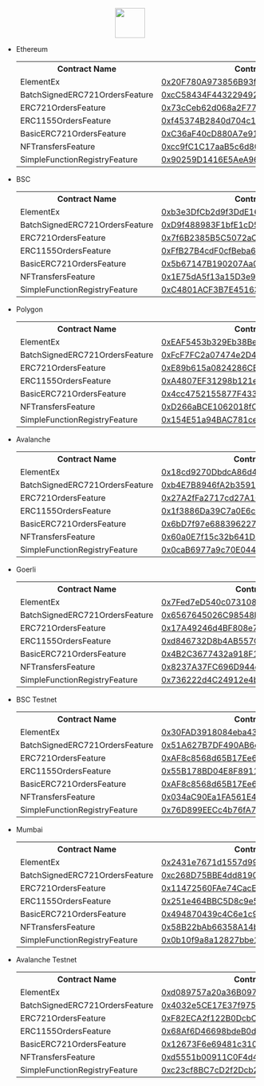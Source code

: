 <p align="center">
  <img src="https://www.element.market/build/logo-header-268a92cd.svg" height="60"/>
</p>


- Ethereum
  <table>
  <tr>
  <th>Contract Name</th>
  <th>Contract Address</th>
  </tr>

  <tr><td>ElementEx</td><td>
    <a href="https://etherscan.io/address/0x20F780A973856B93f63670377900C1d2a50a77c4#code">0x20F780A973856B93f63670377900C1d2a50a77c4</a>
  </td></tr>

  <tr><td>BatchSignedERC721OrdersFeature</td><td>
  <a href="https://etherscan.io/address/0xcC58434F443229492C07D9d987f2D348E2696105#code">0xcC58434F443229492C07D9d987f2D348E2696105</a>
  </td></tr>

  <tr><td>ERC721OrdersFeature</td><td>
  <a href="https://etherscan.io/address/0x73cCeb62d068a2F77f4a3fC95c4a464ABCFC0f0d#code">0x73cCeb62d068a2F77f4a3fC95c4a464ABCFC0f0d</a>
  </td></tr>

  <tr><td>ERC1155OrdersFeature</td><td>
  <a href="https://etherscan.io/address/0xf45374B2840d704c13b8683A563cbB4B142E945b#code">0xf45374B2840d704c13b8683A563cbB4B142E945b</a>
  </td></tr>

  <tr><td>BasicERC721OrdersFeature</td><td>
  <a href="https://etherscan.io/address/0xC36aF40cD880A7e91E2F69a9F10FA79925f96a54#code">0xC36aF40cD880A7e91E2F69a9F10FA79925f96a54</a>
  </td></tr>

  <tr><td>NFTransfersFeature</td><td>
  <a href="https://etherscan.io/address/0xcc9fC1C17aaB5c6d80ecd789727434F00a9546a7#code">0xcc9fC1C17aaB5c6d80ecd789727434F00a9546a7</a>
  </td></tr>

  <tr><td>SimpleFunctionRegistryFeature</td><td>
  <a href="https://etherscan.io/address/0x90259D1416E5AeA964eAC2441aA20e9Fb2D99262#code">0x90259D1416E5AeA964eAC2441aA20e9Fb2D99262</a>
  </td></tr>

  </table>

- BSC
  <table>
  <tr>
  <th>Contract Name</th>
  <th>Contract Address</th>
  </tr>

  <tr><td>ElementEx</td><td>
  <a href="https://bscscan.com/address/0xb3e3DfCb2d9f3DdE16d78B9e6EB3538Eb32B5ae1#code">0xb3e3DfCb2d9f3DdE16d78B9e6EB3538Eb32B5ae1</a>
  </td></tr>

  <tr><td>BatchSignedERC721OrdersFeature</td><td>
  <a href="https://bscscan.com/address/0xD9f488983F1bfE1cD5b4b52C8238208182D8fC3c#code">0xD9f488983F1bfE1cD5b4b52C8238208182D8fC3c</a>
  </td></tr>

  <tr><td>ERC721OrdersFeature</td><td>
  <a href="https://bscscan.com/address/0x7f6B2385B5C5072aC07Ecc99Abb619392B6F5be6#code">0x7f6B2385B5C5072aC07Ecc99Abb619392B6F5be6</a>
  </td></tr>

  <tr><td>ERC1155OrdersFeature</td><td>
  <a href="https://bscscan.com/address/0xFfB27B4cdF0cfBeba6CA6B24809f3Ba02Fecf72e#code">0xFfB27B4cdF0cfBeba6CA6B24809f3Ba02Fecf72e</a>
  </td></tr>

  <tr><td>BasicERC721OrdersFeature</td><td>
  <a href="https://bscscan.com/address/0x5b67147B190207Aa03Ec74D365B95e4acd297Fe3#code">0x5b67147B190207Aa03Ec74D365B95e4acd297Fe3</a>
  </td></tr>

  <tr><td>NFTransfersFeature</td><td>
  <a href="https://bscscan.com/address/0x1E75dA5f13a15D3e97474B854ec61ad254849b59#code">0x1E75dA5f13a15D3e97474B854ec61ad254849b59</a>
  </td></tr>

  <tr><td>SimpleFunctionRegistryFeature</td><td>
  <a href="https://bscscan.com/address/0xC4801ACF3B7E45163AB66f5c57D023505A303260#code">0xC4801ACF3B7E45163AB66f5c57D023505A303260</a>
  </td></tr>

  </table>

- Polygon
  <table>
  <tr>
  <th>Contract Name</th>
  <th>Contract Address</th>
  </tr>

  <tr><td>ElementEx</td><td>
  <a href="https://polygonscan.com/address/0xEAF5453b329Eb38Be159a872a6ce91c9A8fb0260#code">0xEAF5453b329Eb38Be159a872a6ce91c9A8fb0260</a>
  </td></tr>

  <tr><td>BatchSignedERC721OrdersFeature</td><td>
  <a href="https://polygonscan.com/address/0xFcF7FC2a07474e2D44Efed45ED34CbB03a3e387D#code">0xFcF7FC2a07474e2D44Efed45ED34CbB03a3e387D</a>
  </td></tr>

  <tr><td>ERC721OrdersFeature</td><td>
  <a href="https://polygonscan.com/address/0xE89b615a0824286CE1cFed540f4EdDF40d2b40E3#code">0xE89b615a0824286CE1cFed540f4EdDF40d2b40E3</a>
  </td></tr>

  <tr><td>ERC1155OrdersFeature</td><td>
  <a href="https://polygonscan.com/address/0xA4807EF31298b121eF39Cd423A8Aa05A800B2Bb8#code">0xA4807EF31298b121eF39Cd423A8Aa05A800B2Bb8</a>
  </td></tr>

  <tr><td>BasicERC721OrdersFeature</td><td>
  <a href="https://polygonscan.com/address/0x4cc4752155877F4333f25bB9A6F8880567ee1231#code">0x4cc4752155877F4333f25bB9A6F8880567ee1231</a>
  </td></tr>

  <tr><td>NFTransfersFeature</td><td>
  <a href="https://polygonscan.com/address/0xD266aBCE1062018fCf2bA24D3824d6f5b7374a8a#code">0xD266aBCE1062018fCf2bA24D3824d6f5b7374a8a</a>
  </td></tr>

  <tr><td>SimpleFunctionRegistryFeature</td><td>
  <a href="https://polygonscan.com/address/0x154E51a94BAC781ce53e16fc3113D147f92cd4f9#code">0x154E51a94BAC781ce53e16fc3113D147f92cd4f9</a>
  </td></tr>

  </table>

- Avalanche
  <table>
  <tr>
  <th>Contract Name</th>
  <th>Contract Address</th>
  </tr>

  <tr><td>ElementEx</td><td>
  <a href="https://snowtrace.io/address/0x18cd9270DbdcA86d470cfB3be1B156241fFfA9De#code">0x18cd9270DbdcA86d470cfB3be1B156241fFfA9De</a>
  </td></tr>

  <tr><td>BatchSignedERC721OrdersFeature</td><td>
  <a href="https://snowtrace.io/address/0xb4E7B8946fA2b35912Cc0581772cCCd69A33000c#code">0xb4E7B8946fA2b35912Cc0581772cCCd69A33000c</a>
  </td></tr>

  <tr><td>ERC721OrdersFeature</td><td>
  <a href="https://snowtrace.io/address/0x27A2fFa2717cd27A1Ceb1292Db360deaB48b9b7C#code">0x27A2fFa2717cd27A1Ceb1292Db360deaB48b9b7C</a>
  </td></tr>

  <tr><td>ERC1155OrdersFeature</td><td>
  <a href="https://snowtrace.io/address/0x1f3886Da39C7a0E6c0B769aFc2f539D4BB1C0961#code">0x1f3886Da39C7a0E6c0B769aFc2f539D4BB1C0961</a>
  </td></tr>

  <tr><td>BasicERC721OrdersFeature</td><td>
  <a href="https://snowtrace.io/address/0x6bD7f97e6883962278a191DBbb915A82612f353F#code">0x6bD7f97e6883962278a191DBbb915A82612f353F</a>
  </td></tr>

  <tr><td>NFTransfersFeature</td><td>
  <a href="https://snowtrace.io/address/0x60a0E7f15c32b641D0c54aAB27Ec0254D37d92D7#code">0x60a0E7f15c32b641D0c54aAB27Ec0254D37d92D7</a>
  </td></tr>

  <tr><td>SimpleFunctionRegistryFeature</td><td>
  <a href="https://snowtrace.io/address/0x0caB6977a9c70E04458b740476B498B214019641#code">0x0caB6977a9c70E04458b740476B498B214019641</a>
  </td></tr>

  </table>


- Goerli
  <table>
  <tr>
  <th>Contract Name</th>
  <th>Contract Address</th>
  </tr>

  <tr><td>ElementEx</td><td>
  <a href="https://goerli.etherscan.io/address/0x7fed7ed540c0731088190fed191fcf854ed65efa#code">0x7Fed7eD540c0731088190fed191FCF854ed65Efa</a>
  </td></tr>

  <tr><td>BatchSignedERC721OrdersFeature</td><td>
  <a href="https://goerli.etherscan.io/address/0x6567645026C98548b7Af5Da72b65e85D20faf40D#code">0x6567645026C98548b7Af5Da72b65e85D20faf40D</a>
  </td></tr>

  <tr><td>ERC721OrdersFeature</td><td>
  <a href="https://goerli.etherscan.io/address/0x17A49246d4BF808e7252dd1F02deD1a0c275d7Be#code">0x17A49246d4BF808e7252dd1F02deD1a0c275d7Be</a>
  </td></tr>

  <tr><td>ERC1155OrdersFeature</td><td>
  <a href="https://goerli.etherscan.io/address/0xd846732D8b4AB557C80590ad905bddaC40BC8cd6#code">0xd846732D8b4AB557C80590ad905bddaC40BC8cd6</a>
  </td></tr>

  <tr><td>BasicERC721OrdersFeature</td><td>
  <a href="https://goerli.etherscan.io/address/0x4B2C3677432a918F197B9c546d0844f53d374eB0#code">0x4B2C3677432a918F197B9c546d0844f53d374eB0</a>
  </td></tr>

  <tr><td>NFTransfersFeature</td><td>
  <a href="https://goerli.etherscan.io/address/0x8237A37FC696D944d4Cdb089A89443B55Cb5e7F9#code">0x8237A37FC696D944d4Cdb089A89443B55Cb5e7F9</a>
  </td></tr>

  <tr><td>SimpleFunctionRegistryFeature</td><td>
  <a href="https://goerli.etherscan.io/address/0x736222d4C24912e4b29667bC83c1384A2Ab28337#code">0x736222d4C24912e4b29667bC83c1384A2Ab28337</a>
  </td></tr>

  </table>

- BSC Testnet
  <table>
  <tr>
  <th>Contract Name</th>
  <th>Contract Address</th>
  </tr>

  <tr><td>ElementEx</td><td>
  <a href="https://testnet.bscscan.com/address/0x30FAD3918084eba4379FD01e441A3Bb9902f0843#code">0x30FAD3918084eba4379FD01e441A3Bb9902f0843</a>
  </td></tr>

  <tr><td>BatchSignedERC721OrdersFeature</td><td>
  <a href="https://testnet.bscscan.com/address/0x51A627B7DF490AB6cC63c0Ea70b6B89F8DF43eB9#code">0x51A627B7DF490AB6cC63c0Ea70b6B89F8DF43eB9</a>
  </td></tr>

  <tr><td>ERC721OrdersFeature</td><td>
  <a href="https://testnet.bscscan.com/address/0xAF8c8568d65B17Ee6D277001b2FeE66c0fDF85E2#code">0xAF8c8568d65B17Ee6D277001b2FeE66c0fDF85E2</a>
  </td></tr>

  <tr><td>ERC1155OrdersFeature</td><td>
  <a href="https://testnet.bscscan.com/address/0x55B178BD04E8F89117f6457c2B88d41E2221746A#code">0x55B178BD04E8F89117f6457c2B88d41E2221746A</a>
  </td></tr>

  <tr><td>BasicERC721OrdersFeature</td><td>
  <a href="https://testnet.bscscan.com/address/0xAF8c8568d65B17Ee6D277001b2FeE66c0fDF85E2#code">0xAF8c8568d65B17Ee6D277001b2FeE66c0fDF85E2</a>
  </td></tr>

  <tr><td>NFTransfersFeature</td><td>
  <a href="https://testnet.bscscan.com/address/0x034aC90Ea1FA561E447d1a33D51ae6957D2116cF#code">0x034aC90Ea1FA561E447d1a33D51ae6957D2116cF</a>
  </td></tr>

  <tr><td>SimpleFunctionRegistryFeature</td><td>
  <a href="https://testnet.bscscan.com/address/0x76D899EECc4b76fA75C64F5C8a7263c9b43D0a7f#code">0x76D899EECc4b76fA75C64F5C8a7263c9b43D0a7f</a>
  </td></tr>

  </table>

- Mumbai
  <table>
  <tr>
  <th>Contract Name</th>
  <th>Contract Address</th>
  </tr>

  <tr><td>ElementEx</td><td>
  <a href="https://mumbai.polygonscan.com/address/0x2431e7671d1557d991a138c7af5d4cd223a605d6#code">0x2431e7671d1557d991a138c7af5d4cd223a605d6</a>
  </td></tr>

  <tr><td>BatchSignedERC721OrdersFeature</td><td>
  <a href="https://mumbai.polygonscan.com/address/0xc268D75BBE4dd81902D159713EDd213039a7874d#code">0xc268D75BBE4dd81902D159713EDd213039a7874d</a>
  </td></tr>

  <tr><td>ERC721OrdersFeature</td><td>
  <a href="https://mumbai.polygonscan.com/address/0x11472560FAe74CacE1F56ea8894E1d2c22a134aC#code">0x11472560FAe74CacE1F56ea8894E1d2c22a134aC</a>
  </td></tr>

  <tr><td>ERC1155OrdersFeature</td><td>
  <a href="https://mumbai.polygonscan.com/address/0x251e464BBC5D8c9e5F027cd31531Af5D6B7F98C2#code">0x251e464BBC5D8c9e5F027cd31531Af5D6B7F98C2</a>
  </td></tr>

  <tr><td>BasicERC721OrdersFeature</td><td>
  <a href="https://mumbai.polygonscan.com/address/0x494870439c4C6e1c95cecb0479DC86c54B19aB76#code">0x494870439c4C6e1c95cecb0479DC86c54B19aB76</a>
  </td></tr>

  <tr><td>NFTransfersFeature</td><td>
  <a href="https://mumbai.polygonscan.com/address/0x58B22bAb66358A14b31123E8cDe27aE60e79a921#code">0x58B22bAb66358A14b31123E8cDe27aE60e79a921</a>
  </td></tr>

  <tr><td>SimpleFunctionRegistryFeature</td><td>
  <a href="https://mumbai.polygonscan.com/address/0x0b10f9a8a12827bbe1f4f64d7dc3c4fdd14813b7#code">0x0b10f9a8a12827bbe1f4f64d7dc3c4fdd14813b7</a>
  </td></tr>

  </table>

- Avalanche Testnet
  <table>
  <tr>
  <th>Contract Name</th>
  <th>Contract Address</th>
  </tr>

  <tr><td>ElementEx</td><td>
  <a href="https://testnet.snowtrace.io/address/0xd089757a20a36B0978156659Cc1063B929Da76aB#code">0xd089757a20a36B0978156659Cc1063B929Da76aB</a>
  </td></tr>

  <tr><td>BatchSignedERC721OrdersFeature</td><td>
  <a href="https://testnet.snowtrace.io/address/0x4032e5CE17E37f97504495413ADc8c33C4F211bC#code">0x4032e5CE17E37f97504495413ADc8c33C4F211bC</a>
  </td></tr>

  <tr><td>ERC721OrdersFeature</td><td>
  <a href="https://testnet.snowtrace.io/address/0xF82ECA2f122B0DcbC4220740F00481760f0DDd3c#code">0xF82ECA2f122B0DcbC4220740F00481760f0DDd3c</a>
  </td></tr>

  <tr><td>ERC1155OrdersFeature</td><td>
  <a href="https://testnet.snowtrace.io/address/0x68Af6D46698bdeB0dEaE3Dc8c40D16D9c8EcA751#code">0x68Af6D46698bdeB0dEaE3Dc8c40D16D9c8EcA751</a>
  </td></tr>

  <tr><td>BasicERC721OrdersFeature</td><td>
  <a href="https://testnet.snowtrace.io/address/0x12673F6e69481c3105fD4B32B7A441a2a6951B1b#code">0x12673F6e69481c3105fD4B32B7A441a2a6951B1b</a>
  </td></tr>

  <tr><td>NFTransfersFeature</td><td>
  <a href="https://testnet.snowtrace.io/address/0xd5551b00911C0F4d460dc4Cc0875B269dC86D01f#code">0xd5551b00911C0F4d460dc4Cc0875B269dC86D01f</a>
  </td></tr>

  <tr><td>SimpleFunctionRegistryFeature</td><td>
  <a href="https://testnet.snowtrace.io/address/0xc23cf8BC7cD2f2Dcb2e151E81b8a1F9EA7c017B6#code">0xc23cf8BC7cD2f2Dcb2e151E81b8a1F9EA7c017B6</a>
  </td></tr>

  </table>
  
